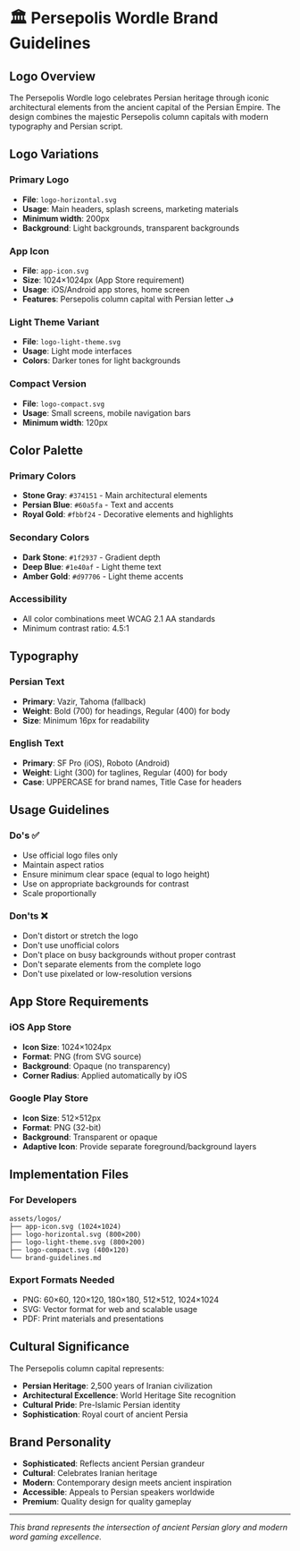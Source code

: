 # 🏛️ Persepolis Wordle Brand Guidelines

## Logo Overview
The Persepolis Wordle logo celebrates Persian heritage through iconic architectural elements from the ancient capital of the Persian Empire. The design combines the majestic Persepolis column capitals with modern typography and Persian script.

## Logo Variations

### Primary Logo
- **File**: `logo-horizontal.svg`
- **Usage**: Main headers, splash screens, marketing materials
- **Minimum width**: 200px
- **Background**: Light backgrounds, transparent backgrounds

### App Icon
- **File**: `app-icon.svg`
- **Size**: 1024×1024px (App Store requirement)
- **Usage**: iOS/Android app stores, home screen
- **Features**: Persepolis column capital with Persian letter ف

### Light Theme Variant
- **File**: `logo-light-theme.svg`
- **Usage**: Light mode interfaces
- **Colors**: Darker tones for light backgrounds

### Compact Version
- **File**: `logo-compact.svg`
- **Usage**: Small screens, mobile navigation bars
- **Minimum width**: 120px

## Color Palette

### Primary Colors
- **Stone Gray**: `#374151` - Main architectural elements
- **Persian Blue**: `#60a5fa` - Text and accents
- **Royal Gold**: `#fbbf24` - Decorative elements and highlights

### Secondary Colors
- **Dark Stone**: `#1f2937` - Gradient depth
- **Deep Blue**: `#1e40af` - Light theme text
- **Amber Gold**: `#d97706` - Light theme accents

### Accessibility
- All color combinations meet WCAG 2.1 AA standards
- Minimum contrast ratio: 4.5:1

## Typography

### Persian Text
- **Primary**: Vazir, Tahoma (fallback)
- **Weight**: Bold (700) for headings, Regular (400) for body
- **Size**: Minimum 16px for readability

### English Text
- **Primary**: SF Pro (iOS), Roboto (Android)
- **Weight**: Light (300) for taglines, Regular (400) for body
- **Case**: UPPERCASE for brand names, Title Case for headers

## Usage Guidelines

### Do's ✅
- Use official logo files only
- Maintain aspect ratios
- Ensure minimum clear space (equal to logo height)
- Use on appropriate backgrounds for contrast
- Scale proportionally

### Don'ts ❌
- Don't distort or stretch the logo
- Don't use unofficial colors
- Don't place on busy backgrounds without proper contrast
- Don't separate elements from the complete logo
- Don't use pixelated or low-resolution versions

## App Store Requirements

### iOS App Store
- **Icon Size**: 1024×1024px
- **Format**: PNG (from SVG source)
- **Background**: Opaque (no transparency)
- **Corner Radius**: Applied automatically by iOS

### Google Play Store
- **Icon Size**: 512×512px
- **Format**: PNG (32-bit)
- **Background**: Transparent or opaque
- **Adaptive Icon**: Provide separate foreground/background layers

## Implementation Files

### For Developers
```
assets/logos/
├── app-icon.svg (1024×1024)
├── logo-horizontal.svg (800×200)
├── logo-light-theme.svg (800×200)
├── logo-compact.svg (400×120)
└── brand-guidelines.md
```

### Export Formats Needed
- PNG: 60×60, 120×120, 180×180, 512×512, 1024×1024
- SVG: Vector format for web and scalable usage
- PDF: Print materials and presentations

## Cultural Significance
The Persepolis column capital represents:
- **Persian Heritage**: 2,500 years of Iranian civilization
- **Architectural Excellence**: World Heritage Site recognition
- **Cultural Pride**: Pre-Islamic Persian identity
- **Sophistication**: Royal court of ancient Persia

## Brand Personality
- **Sophisticated**: Reflects ancient Persian grandeur
- **Cultural**: Celebrates Iranian heritage
- **Modern**: Contemporary design meets ancient inspiration
- **Accessible**: Appeals to Persian speakers worldwide
- **Premium**: Quality design for quality gameplay

---
*This brand represents the intersection of ancient Persian glory and modern word gaming excellence.* 